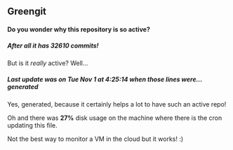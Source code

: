 ## Greengit

#### Do you wonder why this repository is so active?

##### After all it has 32610 commits!

But is it *really* active? Well...

##### Last update was on Tue Nov 1 at 4:25:14 when those lines were... generated

Yes, generated, because it certainly helps a lot to have such an active repo!

Oh and there was **27%** disk usage on the machine
where there is the cron updating this file.

Not the best way to monitor a VM in the cloud but it works! :)
